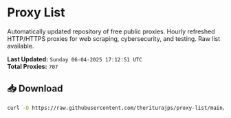 # Proxy List

Automatically updated repository of free public proxies. Hourly refreshed HTTP/HTTPS proxies for web scraping, cybersecurity, and testing. Raw list available.

**Last Updated:** `Sunday 06-04-2025 17:12:51 UTC`  
**Total Proxies:** `707`

## 📥 Download
```bash
curl -O https://raw.githubusercontent.com/theriturajps/proxy-list/main/proxies.txt
